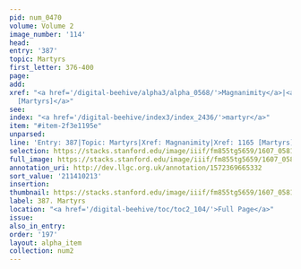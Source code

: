 ```yaml
---
pid: num_0470
volume: Volume 2
image_number: '114'
head:
entry: '387'
topic: Martyrs
first_letter: 376-400
page:
add:
xref: "<a href='/digital-beehive/alpha3/alpha_0568/'>Magnanimity</a>|<a href='/digital-beehive/num5/num_1587/'>1165
  [Martyrs]</a>"
see:
index: "<a href='/digital-beehive/index3/index_2436/'>martyr</a>"
item: "#item-2f3e1195e"
unparsed:
line: 'Entry: 387|Topic: Martyrs|Xref: Magnanimity|Xref: 1165 [Martyrs]|Index: martyr|#item-2f3e1195e'
selection: https://stacks.stanford.edu/image/iiif/fm855tg5659/1607_0581/960,213,2846,828/full/0/default.jpg
full_image: https://stacks.stanford.edu/image/iiif/fm855tg5659/1607_0581/full/full/0/default.jpg
annotation_uri: http://dev.llgc.org.uk/annotation/1572369665332
sort_value: '211410213'
insertion:
thumbnail: https://stacks.stanford.edu/image/iiif/fm855tg5659/1607_0581/960,213,600,180/250,/0/default.jpg
label: 387. Martyrs
location: "<a href='/digital-beehive/toc/toc2_104/'>Full Page</a>"
issue:
also_in_entry:
order: '197'
layout: alpha_item
collection: num2
---
```

